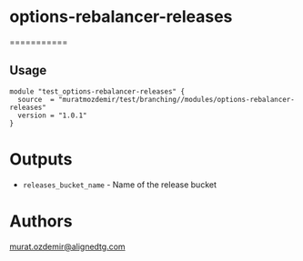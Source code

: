 # options-rebalancer-releases
===========

Usage
-----

```hcl
module "test_options-rebalancer-releases" {
  source  = "muratmozdemir/test/branching//modules/options-rebalancer-releases"
  version = "1.0.1"
}
```


Outputs
=======

 - `releases_bucket_name` - Name of the release bucket


Authors
=======

murat.ozdemir@alignedtg.com
